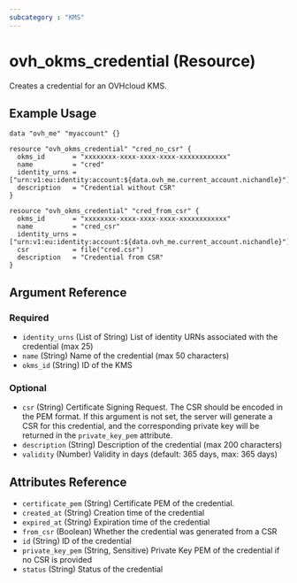 ```yaml
---
subcategory : "KMS"
---
```


# ovh_okms_credential (Resource)

Creates a credential for an OVHcloud KMS.

## Example Usage

```hcl
data "ovh_me" "myaccount" {}

resource "ovh_okms_credential" "cred_no_csr" {
  okms_id       = "xxxxxxxx-xxxx-xxxx-xxxx-xxxxxxxxxxxx"
  name          = "cred"
  identity_urns = ["urn:v1:eu:identity:account:${data.ovh_me.current_account.nichandle}"]
  description   = "Credential without CSR"
}

resource "ovh_okms_credential" "cred_from_csr" {
  okms_id       = "xxxxxxxx-xxxx-xxxx-xxxx-xxxxxxxxxxxx"
  name          = "cred_csr"
  identity_urns = ["urn:v1:eu:identity:account:${data.ovh_me.current_account.nichandle}"]
  csr           = file("cred.csr")
  description   = "Credential from CSR"
}
```

## Argument Reference

### Required

- `identity_urns` (List of String) List of identity URNs associated with the credential (max 25)
- `name` (String) Name of the credential (max 50 characters)
- `okms_id` (String) ID of the KMS

### Optional

- `csr` (String) Certificate Signing Request. The CSR should be encoded in the PEM format. If this argument is not set, the server will generate a CSR for this credential, and the corresponding private key will be returned in the `private_key_pem` attribute.
- `description` (String) Description of the credential (max 200 characters)
- `validity` (Number) Validity in days (default: 365 days, max: 365 days)

## Attributes Reference

- `certificate_pem` (String) Certificate PEM of the credential.
- `created_at` (String) Creation time of the credential
- `expired_at` (String) Expiration time of the credential
- `from_csr` (Boolean) Whether the credential was generated from a CSR
- `id` (String) ID of the credential
- `private_key_pem` (String, Sensitive) Private Key PEM of the credential if no CSR is provided
- `status` (String) Status of the credential
